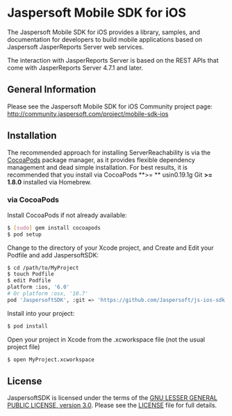 Jaspersoft Mobile SDK for iOS
=============================

The Jaspersoft Mobile SDK for iOS provides a library, samples, and documentation for developers to build mobile applications based on Jaspersoft JasperReports Server web services.

The interaction with JasperReports Server is based on the REST APIs that come with JasperReports Server 4.7.1 and later.


General Information
--------------------

Please see the Jaspersoft Mobile SDK for iOS Community project page:
http://community.jaspersoft.com/project/mobile-sdk-ios

Installation
------------

The recommended approach for installing ServerReachability is via the [CocoaPods](http://cocoapods.org/) package manager, as it provides flexible dependency management and dead simple installation. For best results, it is recommended that you install via CocoaPods **>= ** usin0.19.1g Git **>= 1.8.0** installed via Homebrew.

### via CocoaPods

Install CocoaPods if not already available:

``` bash
$ [sudo] gem install cocoapods
$ pod setup
```

Change to the directory of your Xcode project, and Create and Edit your Podfile and add JaspersoftSDK:

``` bash
$ cd /path/to/MyProject
$ touch Podfile
$ edit Podfile
platform :ios, '6.0' 
# Or platform :osx, '10.7'
pod 'JaspersoftSDK', :git => 'https://github.com/Jaspersoft/js-ios-sdk.git', :tag => '1.9.0-beta'
```

Install into your project:

``` bash
$ pod install
```

Open your project in Xcode from the .xcworkspace file (not the usual project file)

``` bash
$ open MyProject.xcworkspace
```

License
-------

JaspersoftSDK is licensed under the terms of the [GNU LESSER GENERAL PUBLIC LICENSE, version 3.0](http://www.gnu.org/licenses/lgpl). Please see the [LICENSE](LICENSE) file for full details.